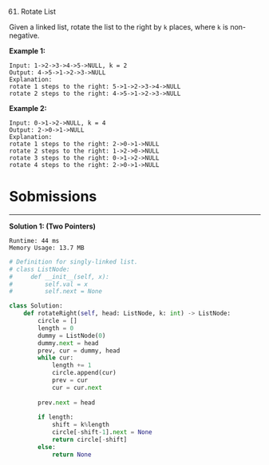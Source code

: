 61. Rotate List

Given a linked list, rotate the list to the right by `k` places, where `k` is non-negative.

**Example 1:**
```
Input: 1->2->3->4->5->NULL, k = 2
Output: 4->5->1->2->3->NULL
Explanation:
rotate 1 steps to the right: 5->1->2->3->4->NULL
rotate 2 steps to the right: 4->5->1->2->3->NULL
```

**Example 2:**
```
Input: 0->1->2->NULL, k = 4
Output: 2->0->1->NULL
Explanation:
rotate 1 steps to the right: 2->0->1->NULL
rotate 2 steps to the right: 1->2->0->NULL
rotate 3 steps to the right: 0->1->2->NULL
rotate 4 steps to the right: 2->0->1->NULL
```

# Sobmissions
---
**Solution 1: (Two Pointers)**
```
Runtime: 44 ms
Memory Usage: 13.7 MB
```
```python
# Definition for singly-linked list.
# class ListNode:
#     def __init__(self, x):
#         self.val = x
#         self.next = None

class Solution:
    def rotateRight(self, head: ListNode, k: int) -> ListNode:
        circle = []
        length = 0
        dummy = ListNode(0)
        dummy.next = head
        prev, cur = dummy, head
        while cur: 
            length += 1
            circle.append(cur)
            prev = cur
            cur = cur.next
            
        prev.next = head
        
        if length:
            shift = k%length
            circle[-shift-1].next = None     
            return circle[-shift]
        else:
            return None
```